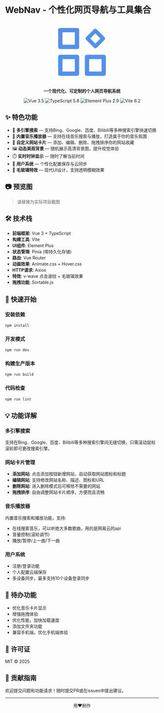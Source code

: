# WebNav - 个性化网页导航与工具集合

<p align="center">
  <img src="./src/assets/logo.svg" alt="WebNav Logo" width="200" />
</p>

<p align="center">
  <b>一个现代化、可定制的个人网页导航系统</b>
</p>

<p align="center">
  <img src="https://img.shields.io/badge/Vue.js-3.5-42b883" alt="Vue 3.5" />
  <img src="https://img.shields.io/badge/TypeScript-5.8-3178c6" alt="TypeScript 5.8" />
  <img src="https://img.shields.io/badge/Element%20Plus-2.9-409eff" alt="Element Plus 2.9" />
  <img src="https://img.shields.io/badge/Vite-6.2-646cff" alt="Vite 6.2" />
</p>

## ✨ 特色功能

- 🔎 **多引擎搜索** — 支持Bing、Google、百度、Bilibili等多种搜索引擎快速切换
- 🎵 **内置音乐播放器** — 支持在线音乐搜索与播放，打造属于你的音乐氛围
- 🧩 **自定义网站卡片** — 添加、编辑、删除、拖拽排序你的网站收藏
- 🖼️ **动态美观背景** — 随机展示高清背景图，提升视觉体验
- ⏱️ **实时时钟显示** — 随时了解当前时间
- 👤 **用户系统** — 个性化配置保存与云同步
- 💨 **毛玻璃特效** — 现代UI设计，支持透明模糊效果

## 📷 预览图

> 请替换为实际项目截图

## 🛠️ 技术栈

- **前端框架**: Vue 3 + TypeScript
- **构建工具**: Vite
- **UI组件**: Element Plus
- **状态管理**: Pinia (带持久化存储)
- **路由**: Vue Router
- **动画效果**: Animate.css + Hover.css
- **HTTP请求**: Axios
- **特效**: v-wave 点击波纹 + 毛玻璃效果
- **拖拽功能**: Sortable.js

## 🚀 快速开始

### 安装依赖

```bash
npm install
```

### 开发模式

```bash
npm run dev
```

### 构建生产版本

```bash
npm run build
```

### 代码检查

```bash
npm run lint
```

## 💡 功能详解

### 多引擎搜索

支持在Bing、Google、百度、Bilibili等多种搜索引擎间无缝切换，只需滚动鼠标滚轮即可更改搜索引擎。

### 网站卡片管理

- **添加网站**: 点击添加按钮新增网站，自动获取网站图标和标题
- **编辑网站**: 支持修改网站名称、描述、图标和URL
- **删除网站**: 进入删除模式后可移除不需要的网站
- **拖拽排序**: 自由调整网站卡片顺序，方便而且流畅

### 音乐播放器

内置音乐搜索和播放功能，支持:
- 在线搜索音乐，可以听绝大多数歌曲，用的是网易云的api
- 音量控制(滚轮调节)
- 播放/暂停/上一曲/下一曲

### 用户系统

- 注册/登录功能
- 个人配置云端保存
- 多设备同步，最多支持10个设备登录同步

## 📝 待办功能

- 优化音乐卡片显示
- 增强拖拽体验
- 优化性能，加快加载速度
- 添加文件夹功能
- 兼容手机端，优化手机端体验

## 📜 许可证

MIT © 2025

## 🤝 贡献指南

欢迎提交问题和功能请求！随时提交PR或在issues中提出建议。

---

<p align="center">用❤️制作</p>